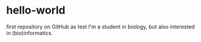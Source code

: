 # hello-world
first repository on GitHub as test
I'm a student in biology, but also interested in (bio)informatics.
